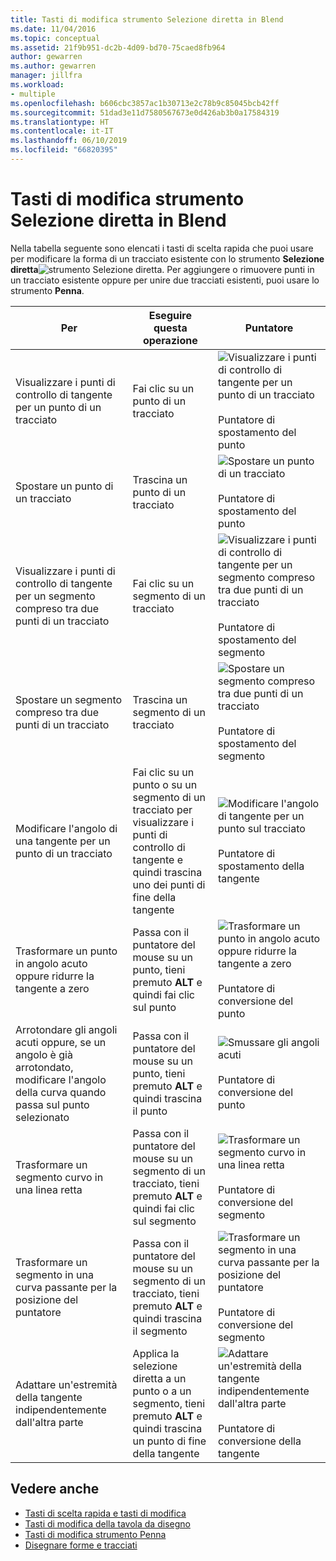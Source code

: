 ```yaml
---
title: Tasti di modifica strumento Selezione diretta in Blend
ms.date: 11/04/2016
ms.topic: conceptual
ms.assetid: 21f9b951-dc2b-4d09-bd70-75caed8fb964
author: gewarren
ms.author: gewarren
manager: jillfra
ms.workload:
- multiple
ms.openlocfilehash: b606cbc3857ac1b30713e2c78b9c85045bcb42ff
ms.sourcegitcommit: 51dad3e11d7580567673e0d426ab3b0a17584319
ms.translationtype: HT
ms.contentlocale: it-IT
ms.lasthandoff: 06/10/2019
ms.locfileid: "66820395"
---
```

# <a name="direct-selection-tool-modifier-keys-in-blend"></a>Tasti di modifica strumento Selezione diretta in Blend
Nella tabella seguente sono elencati i tasti di scelta rapida che puoi usare per modificare la forma di un tracciato esistente con lo strumento **Selezione diretta**![strumento Selezione diretta](../designers/media/6dd6571f-c116-451d-8dd2-1f88b8406362.png). Per aggiungere o rimuovere punti in un tracciato esistente oppure per unire due tracciati esistenti, puoi usare lo strumento **Penna**.

|Per|Eseguire questa operazione|Puntatore|
| - |-------------|-------------|
|Visualizzare i punti di controllo di tangente per un punto di un tracciato|Fai clic su un punto di un tracciato|![Visualizzare i punti di controllo di tangente per un punto di un tracciato](../designers/media/cfcc5f41-a666-4524-a958-50b9051130ca.png)<br /><br /> Puntatore di spostamento del punto|
|Spostare un punto di un tracciato|Trascina un punto di un tracciato|![Spostare un punto di un tracciato](../designers/media/cfcc5f41-a666-4524-a958-50b9051130ca.png)<br /><br /> Puntatore di spostamento del punto|
|Visualizzare i punti di controllo di tangente per un segmento compreso tra due punti di un tracciato|Fai clic su un segmento di un tracciato|![Visualizzare i punti di controllo di tangente per un segmento compreso tra due punti di un tracciato](../designers/media/2ace930f-98fa-410b-92cf-7a4b88503ee7.png)<br /><br /> Puntatore di spostamento del segmento|
|Spostare un segmento compreso tra due punti di un tracciato|Trascina un segmento di un tracciato|![Spostare un segmento compreso tra due punti di un tracciato](../designers/media/2ace930f-98fa-410b-92cf-7a4b88503ee7.png)<br /><br /> Puntatore di spostamento del segmento|
|Modificare l'angolo di una tangente per un punto di un tracciato|Fai clic su un punto o su un segmento di un tracciato per visualizzare i punti di controllo di tangente e quindi trascina uno dei punti di fine della tangente|![Modificare l'angolo di tangente per un punto sul tracciato](../designers/media/beb1a907-1e50-450c-aab3-4d7026f5e426.png)<br /><br /> Puntatore di spostamento della tangente|
|Trasformare un punto in angolo acuto oppure ridurre la tangente a zero|Passa con il puntatore del mouse su un punto, tieni premuto **ALT** e quindi fai clic sul punto|![Trasformare un punto in angolo acuto oppure ridurre la tangente a zero](../designers/media/21197b10-aba4-4a9d-8145-647d0ba8e518.png)<br /><br /> Puntatore di conversione del punto|
|Arrotondare gli angoli acuti oppure, se un angolo è già arrotondato, modificare l'angolo della curva quando passa sul punto selezionato|Passa con il puntatore del mouse su un punto, tieni premuto **ALT** e quindi trascina il punto|![Smussare gli angoli acuti](../designers/media/21197b10-aba4-4a9d-8145-647d0ba8e518.png)<br /><br /> Puntatore di conversione del punto|
|Trasformare un segmento curvo in una linea retta|Passa con il puntatore del mouse su un segmento di un tracciato, tieni premuto **ALT** e quindi fai clic sul segmento|![Trasformare un segmento curvo in una linea retta](../designers/media/975a855a-8536-441f-97ed-2f1496e416bf.png)<br /><br /> Puntatore di conversione del segmento|
|Trasformare un segmento in una curva passante per la posizione del puntatore|Passa con il puntatore del mouse su un segmento di un tracciato, tieni premuto **ALT** e quindi trascina il segmento|![Trasformare un segmento in una curva passante per la posizione del puntatore](../designers/media/975a855a-8536-441f-97ed-2f1496e416bf.png)<br /><br /> Puntatore di conversione del segmento|
|Adattare un'estremità della tangente indipendentemente dall'altra parte|Applica la selezione diretta a un punto o a un segmento, tieni premuto **ALT** e quindi trascina un punto di fine della tangente|![Adattare un'estremità della tangente indipendentemente dall'altra parte](../designers/media/923951da-4081-4f8b-bebc-0f1f64d87504.png)<br /><br /> Puntatore di conversione della tangente|

## <a name="see-also"></a>Vedere anche

- [Tasti di scelta rapida e tasti di modifica](../designers/keyboard-shortcuts-and-modifier-keys-in-blend.md)
- [Tasti di modifica della tavola da disegno](../designers/artboard-modifier-keys-in-blend.md)
- [Tasti di modifica strumento Penna](../designers/pen-tool-modifier-keys-in-blend.md)
- [Disegnare forme e tracciati](../designers/draw-shapes-and-paths.md)